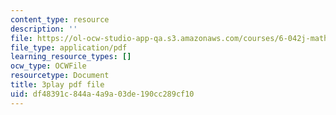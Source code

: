 ```yaml
---
content_type: resource
description: ''
file: https://ol-ocw-studio-app-qa.s3.amazonaws.com/courses/6-042j-mathematics-for-computer-science-fall-2010/df48391c844a4a9a03de190cc289cf10_1nScXLQAQ9A.pdf
file_type: application/pdf
learning_resource_types: []
ocw_type: OCWFile
resourcetype: Document
title: 3play pdf file
uid: df48391c-844a-4a9a-03de-190cc289cf10
---
```


